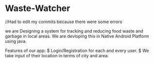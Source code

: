 # Waste-Watcher
//Had to edit my commits because there were some errors

we are Designing a system for tracking and reducing food waste and garbage in local areas.
We are devloping this in Native Android Platform using java.

Features of our app:
  $ Login/Registration for each and every user.
  $ We take input of their location in terms of city and area.
  
